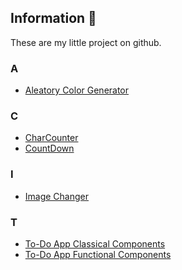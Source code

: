 ## Information 🤯

These are my little project on github.

### A

- <a href = "https://github.com/MedAmineGabsi/AleatoryColorGenerator">Aleatory Color Generator</a>

### C

- <a href = "https://github.com/MedAmineGabsi/CharCounter">CharCounter</a>
- <a href="https://github.com/MedAmineGabsi/Counterdown">CountDown</a>

### I

- <a href="https://github.com/MedAmineGabsi/imageChanger">Image Changer</a>

### T

- <a href = "https://github.com/MedAmineGabsi/todo-App">To-Do App Classical Components</a>
- <a href = "https://github.com/MedAmineGabsi/todo-List">To-Do App Functional Components</a>
